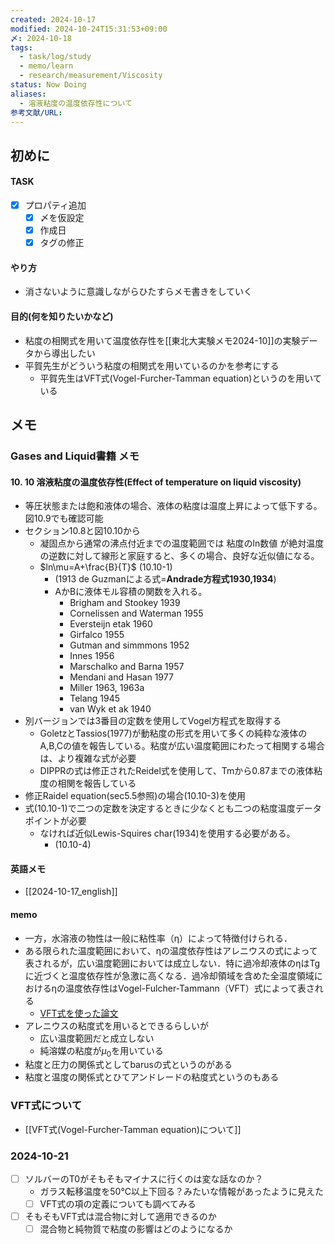```yaml
---
created: 2024-10-17
modified: 2024-10-24T15:31:53+09:00
〆: 2024-10-18
tags:
  - task/log/study
  - memo/learn
  - research/measurement/Viscosity
status: Now Doing
aliases:
  - 溶液粘度の温度依存性について
参考文献/URL: 
---
```

## 初めに
#### TASK
- [x] プロパティ追加
	- [x] 〆を仮設定
	- [x] 作成日
	- [x] タグの修正
#### やり方
- 消さないように意識しながらひたすらメモ書きをしていく
#### 目的(何を知りたいかなど)
- 粘度の相関式を用いて温度依存性を[[東北大実験メモ2024-10]]の実験データから導出したい
- 平賀先生がどういう粘度の相関式を用いているのかを参考にする
	- 平賀先生はVFT式(Vogel-Furcher-Tamman equation)というのを用いている
## メモ
### Gases and Liquid書籍 メモ
#### 10. 10 溶液粘度の温度依存性(Effect of temperature on liquid viscosity)
- 等圧状態または飽和液体の場合、液体の粘度は温度上昇によって低下する。図10.9でも確認可能
- セクション10.8と図10.10から
	- 凝固点から通常の沸点付近までの温度範囲では 粘度のln数値 が絶対温度の逆数に対して線形と家庭すると、多くの場合、良好な近似値になる。
	- $ln\mu=A+\frac{B}{T}$  (10.10-1)
		- (1913 de Guzmanによる式=**Andrade方程式1930,1934**)
		- AかBに液体モル容積の関数を入れる。
			- Brigham and Stookey 1939
			- Cornelissen and Waterman 1955
			- Eversteijn etak 1960
			- Girfalco 1955
			- Gutman and simmmons 1952
			- Innes 1956
			- Marschalko and Barna 1957
			- Mendani and Hasan 1977
			- Miller 1963, 1963a
			- Telang 1945
			- van Wyk et ak 1940
- 別バージョンでは3番目の定数を使用してVogel方程式を取得する
	- GoletzとTassios(1977)が動粘度の形式を用いて多くの純粋な液体のA,B,Cの値を報告している。粘度が広い温度範囲にわたって相関する場合は、より複雑な式が必要
	- DIPPRの式は修正されたReidel式を使用して、Tmから0.87までの液体粘度の相関を報告している
- 修正Raidel equation(sec5.5参照)の場合(10.10-3)を使用
- 式(10.10-1)で二つの定数を決定するときに少なくとも二つの粘度温度データポイントが必要
	- なければ近似Lewis-Squires char(1934)を使用する必要がある。
		- (10.10-4)
#### 英語メモ
- [[2024-10-17_english]]
#### memo
- 一方，水溶液の物性は一般に粘性率（η）によって特徴付けられる．
- ある限られた温度範囲において、ηの温度依存性はアレニウスの式によって表されるが，広い温度範囲においては成立しない．特に過冷却液体のηはTgに近づくと温度依存性が急激に高くなる．過冷却領域を含めた全温度領域におけるηの温度依存性はVogel-Fulcher-Tammann（VFT）式によって表される
	- [VFT式を使った論文](<C:\Users\sg_sa\OneDrive - 東北工業大学\PDF_Sync\PDFごった煮\勉強用\VFT式を使った論文.pdf>)
- アレニウスの粘度式を用いるとできるらしいが
	- 広い温度範囲だと成立しない
	- 純溶媒の粘度が$\mu_0$を用いている
- 粘度と圧力の関係式としてbarusの式というのがある
- 粘度と温度の関係式とひてアンドレードの粘度式というのもある
### VFT式について
- [[VFT式(Vogel-Furcher-Tamman equation)について]]
### 2024-10-21
- [ ] ソルバーのT0がそもそもマイナスに行くのは変な話なのか？
	- ガラス転移温度を50℃以上下回る？みたいな情報があったように見えた
	- [ ] VFT式の項の定義についても調べてみる
- [ ] そもそもVFT式は混合物に対して適用できるのか
	- [ ] 混合物と純物質で粘度の影響はどのようになるか